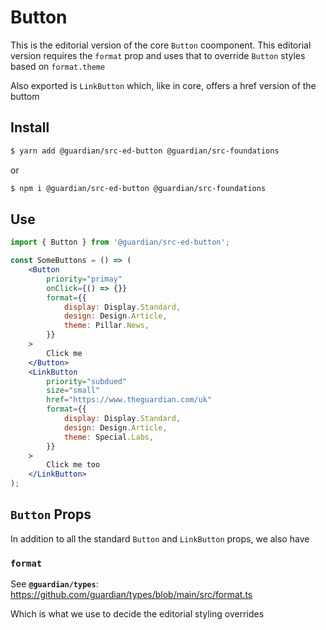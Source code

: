 # Button

This is the editorial version of the core `Button` coomponent. This editorial version
requires the `format` prop and uses that to override `Button` styles based on
`format.theme`

Also exported is `LinkButton` which, like in core, offers a href version of the buttom

## Install

```sh
$ yarn add @guardian/src-ed-button @guardian/src-foundations
```

or

```sh
$ npm i @guardian/src-ed-button @guardian/src-foundations
```

## Use

```jsx
import { Button } from '@guardian/src-ed-button';

const SomeButtons = () => (
    <Button
        priority="primay"
        onClick={() => {}}
        format={{
            display: Display.Standard,
            design: Design.Article,
            theme: Pillar.News,
        }}
    >
        Click me
    </Button>
    <LinkButton
        priority="subdued"
        size="small"
        href="https://www.theguardian.com/uk"
        format={{
            display: Display.Standard,
            design: Design.Article,
            theme: Special.Labs,
        }}
    >
        Click me too
    </LinkButton>
);
```

## `Button` Props

In addition to all the standard `Button` and `LinkButton` props, we also have

### `format`

See **`@guardian/types`**: https://github.com/guardian/types/blob/main/src/format.ts

Which is what we use to decide the editorial styling overrides
